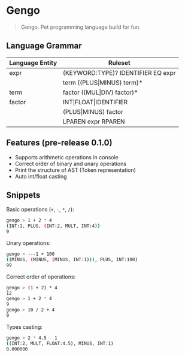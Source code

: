# Gengo
> Gengo. Pet programming language build for fun.


## Language Grammar
Language Entity | Ruleset
------------ | -------------
expr    | (KEYWORD:TYPE)? IDENTIFIER EQ expr
&nbsp; 	| term ((PLUS\|MINUS) term)*
term    | factor ((MUL\|DIV) factor)*
factor  | INT\|FLOAT\|IDENTIFIER
&nbsp;	| (PLUS\|MINUS) factor
&nbsp;	| LPAREN expr RPAREN



## Features (pre-release 0.1.0)
- Supports arithmetic operations in  console
- Correct order of binary and unary operations
- Print the structure of AST (Token representation)
- Auto int/float casting


## Snippets
Basic operations (`+`, `-`, `*`, `/`):

```sh
gengo > 1 + 2 * 4
(INT:1, PLUS, (INT:2, MULT, INT:4))
9
```
Unary operations:
```sh
gengo > ---1 + 100
((MINUS, (MINUS, (MINUS, INT:1))), PLUS, INT:100)
99
```
Correct order of operations:
```sh
gengo > (1 + 2) * 4
12
gengo > 1 + 2 * 4
9
gengo > 10 / 2 + 4
9
```

Types casting:
```sh
gengo > 2 * 4.5 - 1
((INT:2, MULT, FLOAT:4.5), MINUS, INT:1)
8.000000
```
